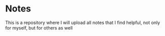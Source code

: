 # Notes
This is a repository where I will upload all notes that I find helpful, not only for myself, but for others as well
